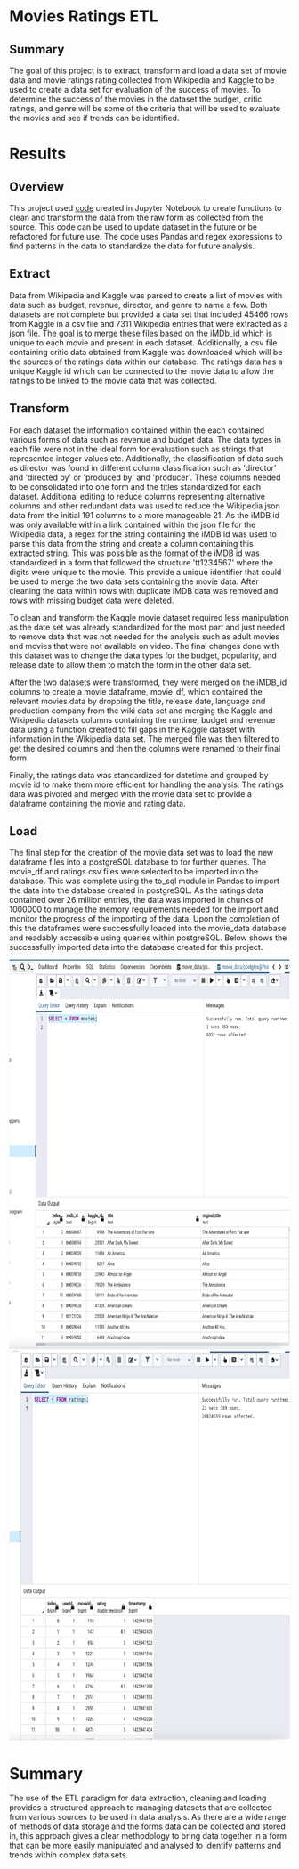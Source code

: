 # Movies Ratings ETL

## Summary

The goal of this project is to extract, transform and load a data set of movie data and movie ratings rating collected from Wikipedia and Kaggle to be used to create a data set for evaluation of the success of movies.  To determine the success of the movies in the dataset the budget, critic ratings, and genre will be some of the criteria that will be used to evaluate the movies and see if trends can be identified. 

# Results

## Overview

This project used [code](Resources/ETL_create_database.ipynb) created in Jupyter Notebook to create functions to clean and transform the data from the raw form as collected from the source.  This code can be used to update dataset in the future or be refactored for future use.  The code uses Pandas and regex expressions to find patterns in the data to standardize the data for future analysis.

## Extract

Data from Wikipedia and Kaggle was parsed to create a list of movies with data such as budget, revenue, director, and genre to name a few.  Both datasets are not complete but provided a data set that included 45466 rows from Kaggle in a csv file and 7311 Wikipedia entries that were extracted as a json file.  The goal is to merge these files based on the iMDb_id which is unique to each movie and present in each dataset.  Additionally, a csv file containing critic data obtained from Kaggle was downloaded which will be the sources of the ratings data within our database.  The ratings data has a unique Kaggle id which can be connected to the movie data to allow the ratings to be linked to the movie data that was collected.

## Transform

For each dataset the information contained within the each contained various forms of data such as revenue and budget data.  The data types in each file were not in the ideal form for evaluation such as strings that represented integer values etc.  Additionally, the classification of data such as director was found in different column classification such as 'director' and 'directed by' or 'produced by' and 'producer'.  These columns needed to be consolidated into one form and the titles standardized for each dataset.  Additional editing to reduce columns representing alternative columns and other redundant data was used to reduce the Wikipedia json data from the initial 191 columns to a more manageable 21.  As the iMDB id was only available within a link contained within the json file for the Wikipedia data, a regex for the string containing the iMDB id was used to parse this data from the string and create a column containing this extracted string.  This was possible as the format of the iMDB id was standardized in a form that followed the structure 'tt1234567' where the digits were unique to the movie. This provide a unique identifier that could be used to merge the two data sets containing the movie data. After cleaning the data within rows with duplicate iMDB data was removed and rows with missing budget data were deleted.  

To clean and transform the Kaggle movie dataset required less manipulation as the date set was already standardized for the most part and just needed to remove data that was not needed for the analysis such as adult movies and movies that were not available on video.  The final changes done with this dataset was to change the data types for the budget, popularity, and release date to allow them to match the form in the other data set.

After the two datasets were transformed, they were merged on the iMDB_id columns to create a movie dataframe, movie_df, which contained the relevant movies data by dropping the title, release date, language and production company from the wiki data set and merging the Kaggle and Wikipedia datasets columns containing the runtime, budget and revenue data using a function created to fill gaps in the Kaggle dataset with information in the Wikipedia data set. The merged file was then filtered to get the desired columns and then the columns were renamed to their final form.

Finally, the ratings data was standardized for datetime and grouped by movie id to make them more efficient for handling the analysis.  The ratings data was pivoted and merged with the movie data set to provide a dataframe containing the movie and rating data.

## Load

The final step for the creation of the movie data set was to load the new dataframe files into a postgreSQL database to for further queries.  The movie_df and ratings.csv files were selected to be imported into the database.  This was complete using the to_sql module in Pandas to import the data into the database created in postgreSQL.  As the ratings data contained over 26 million entries, the data was imported in chunks of 1000000 to manage the memory requirements needed for the import and monitor the progress of the importing of the data. Upon the completion of this the dataframes were successfully loaded into the movie_data database and readably accessible using queries within postgreSQL. Below shows the successfully imported data into the database created for this project.

<img src='Resources/movies_query.png' width="800" height="700">

<img src='Resources/rating_query.png' width="800" height="700">

# Summary

The use of the ETL paradigm for data extraction, cleaning and loading provides a structured approach to managing datasets that are collected from various sources to be used in data analysis.  As there are a wide range of methods of data storage and the forms data can be collected and stored in, this approach gives a clear methodology to bring data together in a form that can be more easily manipulated and analysed to identify patterns and trends within complex data sets.
